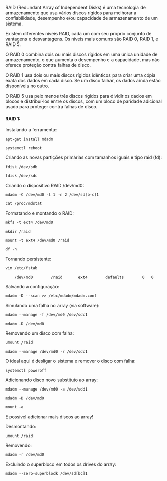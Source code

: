 RAID (Redundant Array of Independent Disks) é uma tecnologia de armazenamento que usa vários discos rígidos para melhorar a confiabilidade, desempenho e/ou capacidade de armazenamento de um sistema.

Existem diferentes níveis RAID, cada um com seu próprio conjunto de vantagens e desvantagens. Os níveis mais comuns são RAID 0, RAID 1, e RAID 5.

O RAID 0 combina dois ou mais discos rígidos em uma única unidade de armazenamento, o que aumenta o desempenho e a capacidade, mas não oferece proteção contra falhas de disco.

O RAID 1 usa dois ou mais discos rígidos idênticos para criar uma cópia exata dos dados em cada disco. Se um disco falhar, os dados ainda estão disponíveis no outro.

O RAID 5 usa pelo menos três discos rígidos para dividir os dados em blocos e distribuí-los entre os discos, com um bloco de paridade adicional usado para proteger contra falhas de disco.

#### RAID 1:

Instalando a ferramenta:

	apt-get install mdadm

	systemctl reboot

Criando as novas partições primárias com tamanhos iguais e tipo raid (fd):

	fdisk /dev/sdb
	
	fdisk /dev/sdc

Criando o dispositivo RAID /dev/md0:

	mdadm -C /dev/md0 -l 1 -n 2 /dev/sd[b-c]1

	cat /proc/mdstat

Formatando e montando o RAID:

	mkfs -t ext4 /dev/md0
	
	mkdir /raid
	
	mount -t ext4 /dev/md0 /raid
	
	df -h

Tornando persistente:

	vim /etc/fstab

		/dev/md0		/raid		ext4		defaults		0	0	

Salvando a configuração:

	mdadm -D --scan >> /etc/mdadm/mdadm.conf

Simulando uma falha no array (via software):

	mdadm --manage -f /dev/md0 /dev/sdc1

	mdadm -D /dev/md0

Removendo um disco com falha:

	umount /raid

	mdadm --manage /dev/md0 -r /dev/sdc1

O ideal aqui é desligar o sistema e remover o disco com falha:

	systemctl poweroff

Adicionando disco novo substituto ao array:

	mdadm --manage /dev/md0 -a /dev/sdd1

	mdadm -D /dev/md0

	mount -a

É possível adicionar mais discos ao array!

Desmontando:

	umount /raid

Removendo:

	mdadm -r /dev/md0

Excluindo o superbloco em todos os drives do array:

	mdadm --zero-superblock /dev/sd[bc]1
